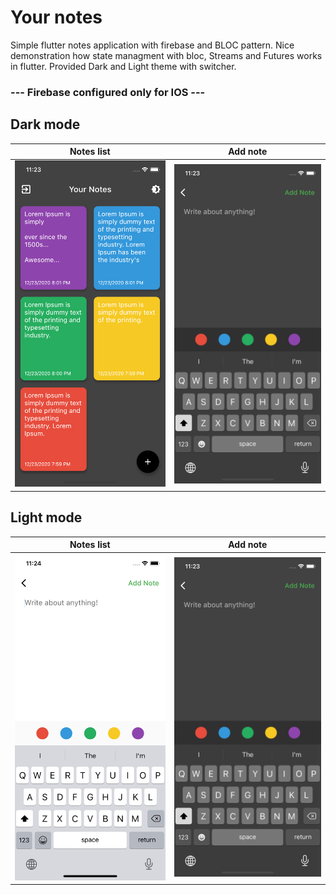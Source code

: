 # Your notes

Simple flutter notes application with firebase and BLOC pattern. Nice demonstration how state managment with bloc, Streams and Futures works in flutter. Provided Dark and Light theme with switcher. 

### --- Firebase configured only for IOS ---

## Dark mode

Notes list        |  Add note
:-------------------------:|:-------------------------:
![alt](./images/2.png) |  ![alt](./images/3.png)

## Light mode

Notes list        |  Add note
:-------------------------:|:-------------------------:
![alt](./images/4.png)|  ![alt](./images/3.png)











